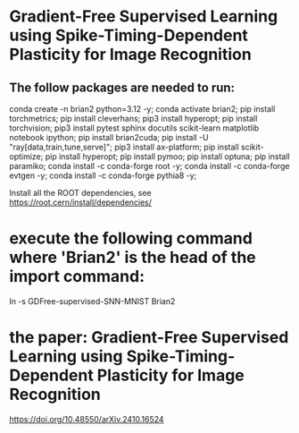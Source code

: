 Gradient-Free Supervised Learning using Spike-Timing-Dependent Plasticity for Image Recognition
===============================================================================================
The follow packages are needed to run:
-------------------------------------
conda create -n brian2 python=3.12 -y;
conda activate brian2;
pip install torchmetrics;
pip install cleverhans;
pip3 install hyperopt;
pip install torchvision;
pip3 install pytest sphinx docutils scikit-learn matplotlib notebook ipython;
pip install brian2cuda;
pip install -U "ray[data,train,tune,serve]";
pip3 install ax-platform;
pip install scikit-optimize;
pip install hyperopt;
pip install pymoo;
pip install optuna;
pip install paramiko;
conda install -c conda-forge root -y;
conda install -c conda-forge evtgen -y;
conda install -c conda-forge pythia8 -y;

Install all the ROOT dependencies, see https://root.cern/install/dependencies/

# execute the following command where 'Brian2' is the head of the import command: 
ln -s GDFree-supervised-SNN-MNIST Brian2

# the paper: Gradient-Free Supervised Learning using Spike-Timing-Dependent Plasticity for Image Recognition

https://doi.org/10.48550/arXiv.2410.16524

